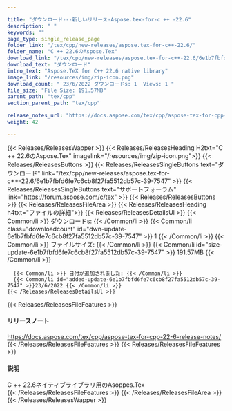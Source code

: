 ```yaml
---

title: "ダウンロード---新しいリリース-Aspose.tex-for-c ++ -22.6"
description: " "
keywords: ""
page_type: single_release_page
folder_link: "/tex/cpp/new-releases/aspose.tex-for-c++-22.6/"
folder_name: "C ++ 22.6のAspose.Tex"
download_link: "/tex/cpp/new-releases/aspose.tex-for-c++-22.6/6e1b7fbfd6fe7c6cb8f27fa5512db57c-39-7547"
download_text: "ダウンロード"
intro_text: "Aspose.TeX for C++ 22.6 native library"
image_link: "/resources/img/zip-icon.png"
download_count: " 23/6/2022 ダウンロードs: 1  Views: 1 "
file_size: "File Size: 191.57MB"
parent_path: "tex/cpp"
section_parent_path: "tex/cpp"

release_notes_url: "https://docs.aspose.com/tex/cpp/aspose-tex-for-cpp-22-6-release-notes/"
weight: 42

---
```


{{< Releases/ReleasesWapper >}}
  {{< Releases/ReleasesHeading H2txt="C ++ 22.6のAspose.Tex" imagelink="/resources/img/zip-icon.png">}}
  {{< Releases/ReleasesButtons >}}
    {{< Releases/ReleasesSingleButtons text="ダウンロード" link="/tex/cpp/new-releases/aspose.tex-for-c++-22.6/6e1b7fbfd6fe7c6cb8f27fa5512db57c-39-7547" >}}
    {{< Releases/ReleasesSingleButtons text="サポートフォーラム" link="https://forum.aspose.com/c/tex" >}}
  {{< Releases/ReleasesButtons >}}
  {{< Releases/ReleasesFileArea >}}
    {{< Releases/ReleasesHeading h4txt="ファイルの詳細">}}
    {{< Releases/ReleasesDetailsUl >}}
      {{< Common/li >}} ダウンロードs: {{< /Common/li >}}
      {{< Common/li class="downloadcount" id="dwn-update-6e1b7fbfd6fe7c6cb8f27fa5512db57c-39-7547" >}} 1 {{< /Common/li >}}
      {{< Common/li >}} ファイルサイズ: {{< /Common/li >}}
      {{< Common/li id="size-update-6e1b7fbfd6fe7c6cb8f27fa5512db57c-39-7547" >}} 191.57MB {{< /Common/li >}}

      {{< Common/li >}} 日付が追加されました: {{< /Common/li >}}
      {{< Common/li id="added-update-6e1b7fbfd6fe7c6cb8f27fa5512db57c-39-7547" >}}23/6/2022 {{< /Common/li >}}
    {{< /Releases/ReleasesDetailsUl >}}

  {{< Releases/ReleasesFileFeatures >}}
      <h4>リリースノート</h4><div><a href='https://docs.aspose.com/tex/cpp/aspose-tex-for-cpp-22-6-release-notes/'>https://docs.aspose.com/tex/cpp/aspose-tex-for-cpp-22-6-release-notes/</a></div>
  {{< /Releases/ReleasesFileFeatures >}}
  {{< Releases/ReleasesFileFeatures >}}
      <h4>説明</h4><div class="HTMLDescription">C ++ 22.6ネイティブライブラリ用のAsoppes.Tex</div>
  {{< /Releases/ReleasesFileFeatures >}}
 {{< /Releases/ReleasesFileArea >}}
{{< /Releases/ReleasesWapper >}}


